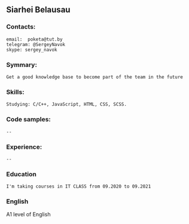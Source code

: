 ## Siarhei Belausau

### Contacts:
    email:  poketa@tut.by
    telegram: @SergeyNavok
    skype: sergey_navok

### Symmary:
    Get a good knowledge base to become part of the team in the future

### Skills:
    Studying: C/C++, JavaScript, HTML, CSS, SCSS.

### Code samples:
    --

### Experience:
    --

### Education
    I'm taking courses in IT CLASS from 09.2020 to 09.2021

### English
A1 level of English